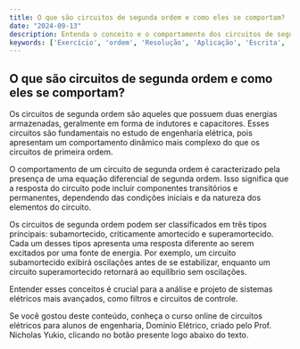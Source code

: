 ```yaml
---
title: O que são circuitos de segunda ordem e como eles se comportam?
date: "2024-09-13"
description: Entenda o conceito e o comportamento dos circuitos de segunda ordem em engenharia elétrica.
keywords: ['Exercício', 'ordem', 'Resolução', 'Aplicação', 'Escrita', 'Ordem', 'constante']
---
```


## O que são circuitos de segunda ordem e como eles se comportam?

Os circuitos de segunda ordem são aqueles que possuem duas energias armazenadas, geralmente em forma de indutores e capacitores. Esses circuitos são fundamentais no estudo de engenharia elétrica, pois apresentam um comportamento dinâmico mais complexo do que os circuitos de primeira ordem. 

O comportamento de um circuito de segunda ordem é caracterizado pela presença de uma equação diferencial de segunda ordem. Isso significa que a resposta do circuito pode incluir componentes transitórios e permanentes, dependendo das condições iniciais e da natureza dos elementos do circuito. 

Os circuitos de segunda ordem podem ser classificados em três tipos principais: subamortecido, criticamente amortecido e superamortecido. Cada um desses tipos apresenta uma resposta diferente ao serem excitados por uma fonte de energia. Por exemplo, um circuito subamortecido exibirá oscilações antes de se estabilizar, enquanto um circuito superamortecido retornará ao equilíbrio sem oscilações.

Entender esses conceitos é crucial para a análise e projeto de sistemas elétricos mais avançados, como filtros e circuitos de controle.

Se você gostou deste conteúdo, conheça o curso online de circuitos elétricos para alunos de engenharia, Domínio Elétrico, criado pelo Prof. Nicholas Yukio, clicando no botão presente logo abaixo do texto.